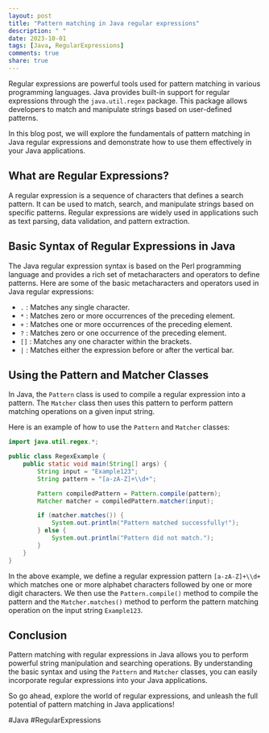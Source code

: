 ```yaml
---
layout: post
title: "Pattern matching in Java regular expressions"
description: " "
date: 2023-10-01
tags: [Java, RegularExpressions]
comments: true
share: true
---
```


Regular expressions are powerful tools used for pattern matching in various programming languages. Java provides built-in support for regular expressions through the `java.util.regex` package. This package allows developers to match and manipulate strings based on user-defined patterns.

In this blog post, we will explore the fundamentals of pattern matching in Java regular expressions and demonstrate how to use them effectively in your Java applications.

## What are Regular Expressions?

A regular expression is a sequence of characters that defines a search pattern. It can be used to match, search, and manipulate strings based on specific patterns. Regular expressions are widely used in applications such as text parsing, data validation, and pattern extraction.

## Basic Syntax of Regular Expressions in Java

The Java regular expression syntax is based on the Perl programming language and provides a rich set of metacharacters and operators to define patterns. Here are some of the basic metacharacters and operators used in Java regular expressions:

- `.` : Matches any single character.
- `*` : Matches zero or more occurrences of the preceding element.
- `+` : Matches one or more occurrences of the preceding element.
- `?` : Matches zero or one occurrence of the preceding element.
- `[]` : Matches any one character within the brackets.
- `|` : Matches either the expression before or after the vertical bar.

## Using the Pattern and Matcher Classes

In Java, the `Pattern` class is used to compile a regular expression into a pattern. The `Matcher` class then uses this pattern to perform pattern matching operations on a given input string.

Here is an example of how to use the `Pattern` and `Matcher` classes:

```java
import java.util.regex.*;

public class RegexExample {
    public static void main(String[] args) {
        String input = "Example123";
        String pattern = "[a-zA-Z]+\\d+";

        Pattern compiledPattern = Pattern.compile(pattern);
        Matcher matcher = compiledPattern.matcher(input);

        if (matcher.matches()) {
            System.out.println("Pattern matched successfully!");
        } else {
            System.out.println("Pattern did not match.");
        }
    }
}
```

In the above example, we define a regular expression pattern `[a-zA-Z]+\\d+` which matches one or more alphabet characters followed by one or more digit characters. We then use the `Pattern.compile()` method to compile the pattern and the `Matcher.matches()` method to perform the pattern matching operation on the input string `Example123`.

## Conclusion

Pattern matching with regular expressions in Java allows you to perform powerful string manipulation and searching operations. By understanding the basic syntax and using the `Pattern` and `Matcher` classes, you can easily incorporate regular expressions into your Java applications.

So go ahead, explore the world of regular expressions, and unleash the full potential of pattern matching in Java applications!

#Java #RegularExpressions